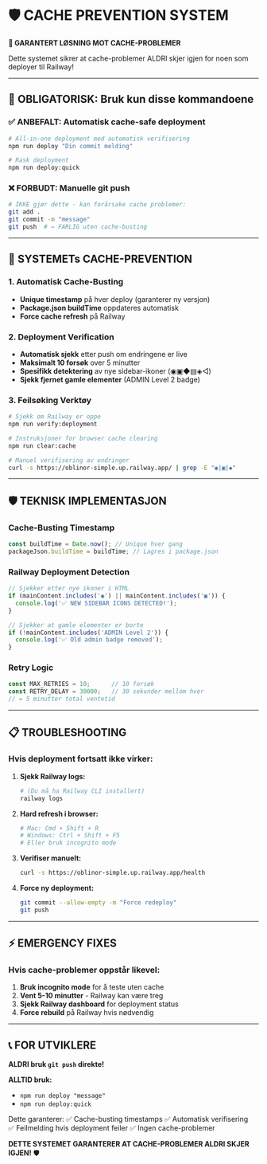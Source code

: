# 🛡️ CACHE PREVENTION SYSTEM

**🚨 GARANTERT LØSNING MOT CACHE-PROBLEMER**

Dette systemet sikrer at cache-problemer ALDRI skjer igjen for noen som deployer til Railway!

---

## 🚀 OBLIGATORISK: Bruk kun disse kommandoene

### ✅ ANBEFALT: Automatisk cache-safe deployment
```bash
# All-in-one deployment med automatisk verifisering
npm run deploy "Din commit melding"

# Rask deployment
npm run deploy:quick
```

### ❌ FORBUDT: Manuelle git push
```bash
# IKKE gjør dette - kan forårsake cache problemer:
git add .
git commit -m "message" 
git push  # ← FARLIG uten cache-busting
```

---

## 🔧 SYSTEMETs CACHE-PREVENTION

### 1. Automatisk Cache-Busting
- **Unique timestamp** på hver deploy (garanterer ny versjon)
- **Package.json buildTime** oppdateres automatisk
- **Force cache refresh** på Railway

### 2. Deployment Verification  
- **Automatisk sjekk** etter push om endringene er live
- **Maksimalt 10 forsøk** over 5 minutter
- **Spesifikk detektering** av nye sidebar-ikoner (◉▣◆▤◈◁)
- **Sjekk fjernet gamle elementer** (ADMIN Level 2 badge)

### 3. Feilsøking Verktøy
```bash
# Sjekk om Railway er oppe
npm run verify:deployment

# Instruksjoner for browser cache clearing  
npm run clear:cache

# Manuel verifisering av endringer
curl -s https://oblinor-simple.up.railway.app/ | grep -E "◉|▣|◆"
```

---

## 🛡️ TEKNISK IMPLEMENTASJON

### Cache-Busting Timestamp
```javascript
const buildTime = Date.now(); // Unique hver gang
packageJson.buildTime = buildTime; // Lagres i package.json
```

### Railway Deployment Detection
```javascript
// Sjekker etter nye ikoner i HTML
if (mainContent.includes('◉') || mainContent.includes('▣')) {
  console.log('✅ NEW SIDEBAR ICONS DETECTED!');
}

// Sjekker at gamle elementer er borte
if (!mainContent.includes('ADMIN Level 2')) {
  console.log('✅ Old admin badge removed');
}
```

### Retry Logic
```javascript
const MAX_RETRIES = 10;      // 10 forsøk
const RETRY_DELAY = 30000;   // 30 sekunder mellom hver
// = 5 minutter total ventetid
```

---

## 📋 TROUBLESHOOTING

### Hvis deployment fortsatt ikke virker:

1. **Sjekk Railway logs:**
   ```bash
   # (Du må ha Railway CLI installert)
   railway logs
   ```

2. **Hard refresh i browser:**
   ```bash
   # Mac: Cmd + Shift + R
   # Windows: Ctrl + Shift + F5
   # Eller bruk incognito mode
   ```

3. **Verifiser manuelt:**
   ```bash
   curl -s https://oblinor-simple.up.railway.app/health
   ```

4. **Force ny deployment:**
   ```bash
   git commit --allow-empty -m "Force redeploy"
   git push
   ```

---

## ⚡ EMERGENCY FIXES

### Hvis cache-problemer oppstår likevel:

1. **Bruk incognito mode** for å teste uten cache
2. **Vent 5-10 minutter** - Railway kan være treg
3. **Sjekk Railway dashboard** for deployment status
4. **Force rebuild** på Railway hvis nødvendig

---

## 📞 FOR UTVIKLERE

**ALDRI bruk `git push` direkte!**

**ALLTID bruk:**
- `npm run deploy "message"`
- `npm run deploy:quick`

Dette garanterer:
✅ Cache-busting timestamps
✅ Automatisk verifisering  
✅ Feilmelding hvis deployment feiler
✅ Ingen cache-problemer

**DETTE SYSTEMET GARANTERER AT CACHE-PROBLEMER ALDRI SKJER IGJEN!** 🛡️